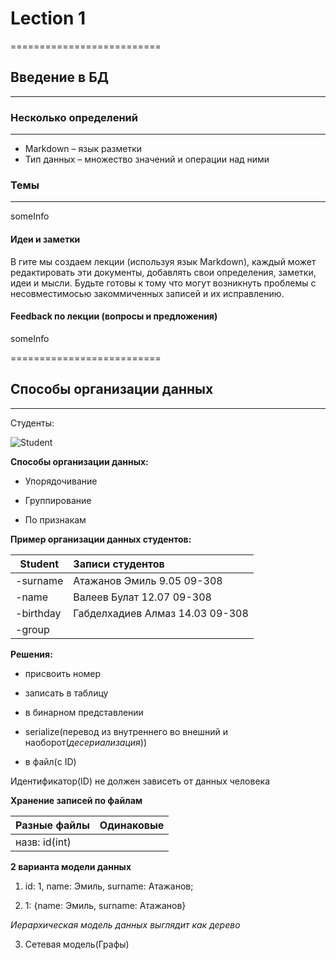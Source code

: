 ﻿# Lection 1
==========================

## Введение в БД
---------------------

### Несколько определений
---------------------

* Markdown – язык разметки
* Тип данных – множество значений и операции над ними

### Темы
---------------------

someInfo

#### Идеи и заметки

В гите мы создаем лекции (используя язык Markdown), каждый может редактировать эти документы, добавлять свои определения, заметки, идеи и мысли.
Будьте готовы к тому что могут возникнуть проблемы с несовместимосью закоммиченных записей и их исправлению. 

#### Feedback по лекции (вопросы  и предложения)

someInfo

==========================

## Способы организации данных

-----------
Студенты:  

![Student](http://s017.radikal.ru/i409/1509/76/81112a98ba6d.jpg)  


**Способы организации данных:**

* Упорядочивание

* Группирование

* По признакам  



**Пример организации данных студентов:**   

Student      |Записи студентов    
-------------|:-----
-surname     | Атажанов Эмиль 9.05 09-308 
-name        | Валеев Булат 12.07 09-308
-birthday    | Габделхадиев Алмаз 14.03 09-308
-group       |    


**Решения:**

* присвоить номер

* записать в таблицу

* в бинарном представлении

* serialize(перевод из внутреннего во внешний и наоборот(*десериализация*))

* в файл(c ID)  

Идентификатор(ID) не должен зависеть от данных человека  



**Хранение записей по файлам**  

Разные файлы   |Одинаковые
---------------|---
назв: id(int)  |

  

**2 варианта модели данных**

1) id: 1, name: Эмиль, surname: Атажанов;

2) 1: {name: Эмиль, surname: Атажанов}  

*Иерархическая модель данных выглядит как дерево*

3) Сетевая модель(Графы)


 







